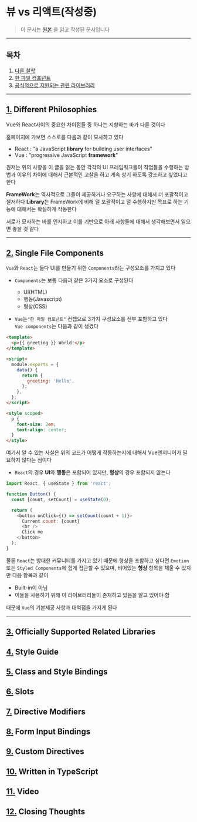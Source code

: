# 뷰 vs 리액트(작성중)

 > 이 문서는 [원본](https://hswolff.com/blog/what-vuejs-does-better-than-react/) 을 읽고 작성된 문서입니다

------

## 목차
 1. [다른 철학](#1-Different-Philosophies)
 2. [한 파일 컴포넌트](#2-Single-File-Components)
 3. [공식적으로 지원되는 관련 라이브러리](#3-Officially-Supported-Related-Libraries)


------

## [1.](#목차) Different Philosophies

Vue와 React사이의 중요한 차이점들 중 하나는 지향하는 바가 다른 것이다

홈페이지에 가보면 스스로를 다음과 같이 묘사하고 있다
 * React : "a JavaScript **library** for building user interfaces"
 * Vue : "progressive JavaScript **framework**"

원저는 위의 사항을 이 글을 읽는 동안 각각의 UI 프레임워크들이 작업들을 수행하는 방법과 이유의 차이에 대해서 근본적인 고찰을 하고 계속 상기 하도록 강조하고 싶었다고 한다

**FrameWork**는 역사적으로 그들이 제공하거나 요구하는 사항에 대해서 더 포괄적이고 철저하다
**Library**는 FrameWork에 비해 덜 포괄적이고 덜 수행하지만 목표로 하는 기능에 대해서는 확실하게 작동한다

서로가 묘사하는 바를 인지하고 이를 기반으로 아래 사항들에 대해서 생각해보면서 읽으면 좋을 것 같다

------ 

## [2.](#목차) Single File Components

`Vue`와 `React`는 둘다 UI를 만들기 위한 `Components`라는 구성요소를 가지고 있다

 * `Components`는 보통 다음과 같은 3가지 요소로 구성된다
   * UI(HTML)
   * 행동(Javascript)
   * 형상(CSS)

 * `Vue`는`"한 파일 컴포넌트"` 컨셉으로 3가지 구성요소를 전부 포함하고 있다  
`Vue components`는 다음과 같이 생겼다

```html
<template>
  <p>{{ greeting }} World!</p>
</template>

<script>
  module.exports = {
    data() {
      return {
        greeting: 'Hello',
      };
    },
  };
</script>

<style scoped>
  p {
    font-size: 2em;
    text-align: center;
  }
</style>
```
여기서 알 수 있는 사실은 위의 코드가 어떻게 작동하는지에 대해서 Vue엔지니어가 필요하지 않다는 점이다

 * `React`의 경우 **UI**와 **행동**은 포함되어 있지만, **형상**의 경우 포함되지 않는다

```javascript
import React, { useState } from 'react';

function Button() {
  const [count, setCount] = useState(0);

  return (
    <button onClick={() => setCount(count + 1)}>
      Current count: {count}
      <br />
      Click me
    </button>
  );
}
```
물론 `React`는 방대한 커뮤니티를 가지고 있기 때문에 형상을 포함하고 싶다면 `Emotion` 또는 `Styled Components`에 쉽게 접근할 수 있으며, 비어있는 **형상** 항목을 채울 수 있지만 다음 항목과 같이

 * Built-in이 아님
 * 이들을 사용하기 위해 이 라이브러리들이 존재하고 있음을 알고 있어야 함

때문에  `Vue`의 기본제공 사항과 대척점을 가지게 된다

------

## [3.](#목차) Officially Supported Related Libraries

## [4.](#목차) Style Guide

## [5.](#목차) Class and Style Bindings

## [6.](#목차) Slots

## [7.](#목차) Directive Modifiers

## [8.](#목차) Form Input Bindings

## [9.](#목차) Custom Directives

## [10.](#목차) Written in TypeScript

## [11.](#목차) Video

## [12.](#목차) Closing Thoughts